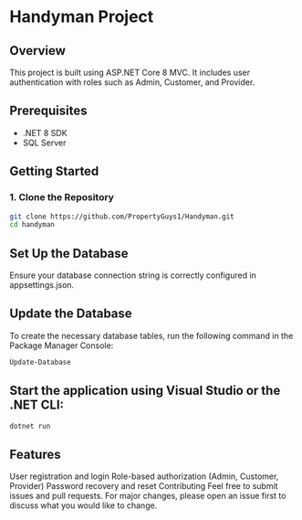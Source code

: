 # Handyman Project

## Overview
This project is built using ASP.NET Core 8 MVC. It includes user authentication with roles such as Admin, Customer, and Provider.

## Prerequisites
- .NET 8 SDK
- SQL Server

## Getting Started

### 1. Clone the Repository
```bash
git clone https://github.com/PropertyGuys1/Handyman.git
cd handyman
```
## Set Up the Database
Ensure your database connection string is correctly configured in appsettings.json.

## Update the Database
To create the necessary database tables, run the following command in the Package Manager Console:
```bash
Update-Database
```
## Start the application using Visual Studio or the .NET CLI:
```bash
dotnet run
```
## Features
User registration and login
Role-based authorization (Admin, Customer, Provider)
Password recovery and reset
Contributing
Feel free to submit issues and pull requests. For major changes, please open an issue first to discuss what you would like to change.

